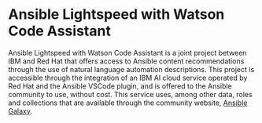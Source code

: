 # Ansible Lightspeed with Watson Code Assistant

Ansible Lightspeed with Watson Code Assistant is a joint project between IBM and Red Hat that
offers access to Ansible content recommendations through the use of natural language
automation descriptions. This project is accessible through the integration of an IBM AI cloud
service operated by Red Hat and the Ansible VSCode plugin, and is offered to the Ansible
community to use, without cost. This service uses, among other data, roles and collections that
are available through the community website, [Ansible Galaxy](galaxy).

[galaxy]: https://galaxy.ansible.com
